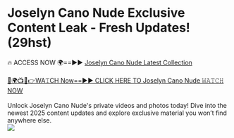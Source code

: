 # Joselyn Cano Nude Exclusive Content Leak - Fresh Updates! (29hst)

🔥 ACCESS NOW 🌍==►► <a href="https://tinyurl.com/yc657z5k" rel="nofollow">Joselyn Cano Nude Latest Collection</a>
<br><br>
[🔴🌍📺📱👉WA𝚃CH Now==►► CLICK HERE TO Joselyn Cano Nude 𝚆𝙰𝚃𝙲𝙷 NOW](https://tinyurl.com/yc657z5k)
<br><br>
Unlock Joselyn Cano Nude's private videos and photos today! Dive into the newest 2025 content updates and explore exclusive material you won’t find anywhere else.
<br>
<a href="https://tinyurl.com/yc657z5k" rel="nofollow" data-target="animated-image.originalLink"><img src="https://camo.githubusercontent.com/8a4f000d20f83aca3bf7ec5f350d767afa0574a8a352519fd8cfa583a6f93a33/68747470733a2f2f692e696d6775722e636f6d2f644a486b345a712e676966" data-canonical-src="https://i.imgur.com/dJHk4Zq.gif" style="max-width: 100%; display: inline-block;" data-target="animated-image.originalImage"></a>
<br>
